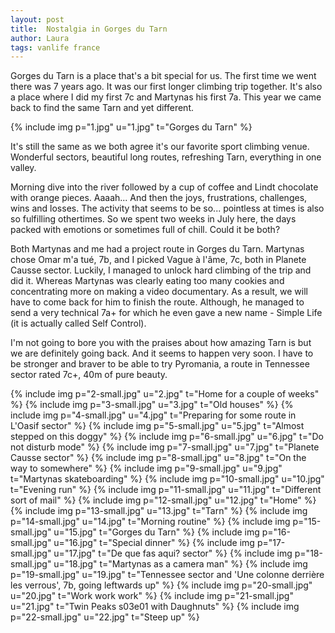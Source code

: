 ```yaml
---
layout: post
title:  Nostalgia in Gorges du Tarn
author: Laura
tags: vanlife france
---
```


Gorges du Tarn is a place that's a bit special for us. The first time we went there was 7 years ago. It was our first longer climbing trip together. It's also a place where I did my first 7c and Martynas his first 7a. This year we came back to find the same Tarn and yet different.

{% include img p="1.jpg" u="1.jpg" t="Gorges du Tarn" %}
<!--break-->

It's still the same as we both agree it's our favorite sport climbing venue. Wonderful sectors, beautiful long routes, refreshing Tarn, everything in one valley.

Morning dive into the river followed by a cup of coffee and Lindt chocolate with orange pieces. Aaaah... And then the joys, frustrations, challenges, wins and losses. The activity that seems to be so... pointless at times is also so fulfilling othertimes. So we spent two weeks in July here, the days packed with emotions or sometimes full of chill. Could it be both?

Both Martynas and me had a project route in Gorges du Tarn. Martynas chose Omar m'a tué, 7b, and I picked Vague à l'âme, 7c, both in Planete Causse sector. Luckily, I managed to unlock hard climbing of the trip and did it. Whereas Martynas was clearly eating too many cookies and concentrating more on making a video documentary. As a result, we will have to come back for him to finish the route. Although, he managed to send a very technical 7a+ for which he even gave a new name - Simple Life (it is actually called Self Control).

I'm not going to bore you with the praises about how amazing Tarn is but we are definitely going back. And it seems to happen very soon. I have to be stronger and braver to be able to try Pyromania, a route in Tennessee sector rated 7c+, 40m of pure beauty.

{% include img p="2-small.jpg" u="2.jpg" t="Home for a couple of weeks" %}
{% include img p="3-small.jpg" u="3.jpg" t="Old houses" %}
{% include img p="4-small.jpg" u="4.jpg" t="Preparing for some route in L'Oasif sector" %}
{% include img p="5-small.jpg" u="5.jpg" t="Almost stepped on this doggy" %}
{% include img p="6-small.jpg" u="6.jpg" t="Do not disturb mode" %}
{% include img p="7-small.jpg" u="7.jpg" t="Planete Causse sector" %}
{% include img p="8-small.jpg" u="8.jpg" t="On the way to somewhere" %}
{% include img p="9-small.jpg" u="9.jpg" t="Martynas skateboarding" %}
{% include img p="10-small.jpg" u="10.jpg" t="Evening run" %}
{% include img p="11-small.jpg" u="11.jpg" t="Different sort of mail" %}
{% include img p="12-small.jpg" u="12.jpg" t="Home" %}
{% include img p="13-small.jpg" u="13.jpg" t="Tarn" %}
{% include img p="14-small.jpg" u="14.jpg" t="Morning routine" %}
{% include img p="15-small.jpg" u="15.jpg" t="Gorges du Tarn" %}
{% include img p="16-small.jpg" u="16.jpg" t="Special dinner" %}
{% include img p="17-small.jpg" u="17.jpg" t="De que fas aqui? sector" %}
{% include img p="18-small.jpg" u="18.jpg" t="Martynas as a camera man" %}
{% include img p="19-small.jpg" u="19.jpg" t="Tennessee sector and 'Une colonne derrière les verrous', 7b, going leftwards up" %}
{% include img p="20-small.jpg" u="20.jpg" t="Work work work" %}
{% include img p="21-small.jpg" u="21.jpg" t="Twin Peaks s03e01 with Daughnuts" %}
{% include img p="22-small.jpg" u="22.jpg" t="Steep up" %}
